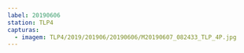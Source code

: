```yaml
---
label: 20190606
station: TLP4
capturas:
  - imagem: TLP4/2019/201906/20190606/M20190607_082433_TLP_4P.jpg
---
```


